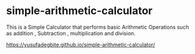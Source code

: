 # simple-arithmetic-calculator

This is a Simple Calculator that performs 
basic Arithmetic Operations such as addition ,
Subtraction , multiplication and division.


https://yusufadegbite.github.io/simple-arithmetic-calculator/

